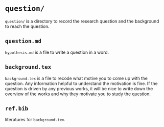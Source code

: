# `question/`
`question/` is a directory to record the research question and the background to reach the question.

## `question.md`
`hypothesis.md` is a file to write a question in a word.

## `background.tex`
`background.tex` is a file to recode what motive you to come up with the question. Any information helpful to understand the motivation is fine. If the question is driven by any previous works, it will be nice to write down the overview of the works and why they motivate you to study the question.

## `ref.bib`
literatures for `background.tex`.
